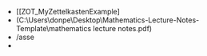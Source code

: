 - [[ZOT_MyZettelkastenExample]
- (C:\Users\donpe\Desktop\Mathematics-Lecture-Notes-Template\mathematics lecture notes.pdf)
- /asse
-